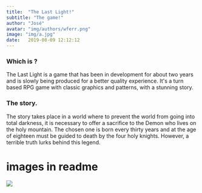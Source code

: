 ```yaml
---
title:  "The Last Light!"
subtitle: "The game!"
author: "José"
avatar: "img/authors/wferr.png"
image: "img/a.jpg"
date:   2019-08-09 12:12:12
---
```


### Which is ?
  
  The Last Light is a game that has been in development for about two years and is slowly being produced for a better quality experience.
It's a turn based RPG game with classic graphics and patterns, with a stunning story.

### The story.

The story takes place in a world where to prevent the world from going into total darkness, it is necessary to offer a sacrifice to the Demon who lives on the holy mountain.
The chosen one is born every thirty years and at the age of eighteen must be guided to death by the four holy knights.
However, a terrible truth lurks behind this legend.

# images in readme
![](img/filename%20g.png)